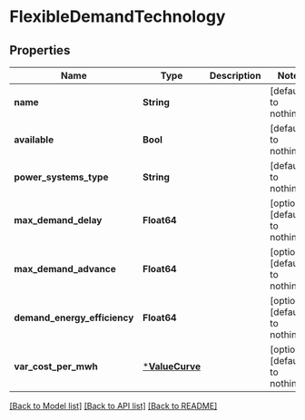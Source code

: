 # FlexibleDemandTechnology


## Properties
Name | Type | Description | Notes
------------ | ------------- | ------------- | -------------
**name** | **String** |  | [default to nothing]
**available** | **Bool** |  | [default to nothing]
**power_systems_type** | **String** |  | [default to nothing]
**max_demand_delay** | **Float64** |  | [optional] [default to nothing]
**max_demand_advance** | **Float64** |  | [optional] [default to nothing]
**demand_energy_efficiency** | **Float64** |  | [optional] [default to nothing]
**var_cost_per_mwh** | [***ValueCurve**](ValueCurve.md) |  | [optional] [default to nothing]


[[Back to Model list]](../README.md#models) [[Back to API list]](../README.md#api-endpoints) [[Back to README]](../README.md)


